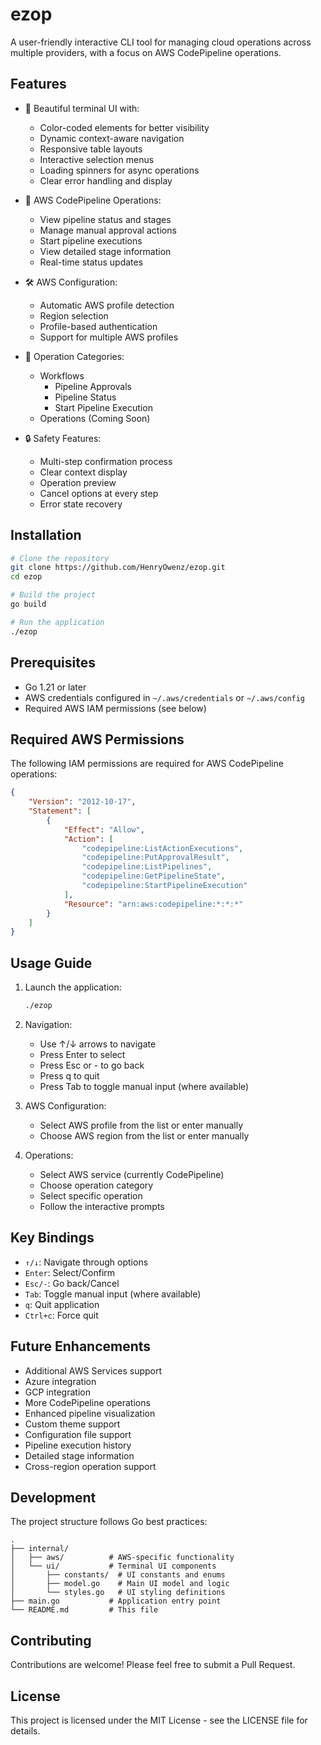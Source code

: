 # ezop

A user-friendly interactive CLI tool for managing cloud operations across multiple providers, with a focus on AWS CodePipeline operations.

## Features

- 🎨 Beautiful terminal UI with:
  - Color-coded elements for better visibility
  - Dynamic context-aware navigation
  - Responsive table layouts
  - Interactive selection menus
  - Loading spinners for async operations
  - Clear error handling and display

- 🔄 AWS CodePipeline Operations:
  - View pipeline status and stages
  - Manage manual approval actions
  - Start pipeline executions
  - View detailed stage information
  - Real-time status updates

- 🛠️ AWS Configuration:
  - Automatic AWS profile detection
  - Region selection
  - Profile-based authentication
  - Support for multiple AWS profiles

- 🎯 Operation Categories:
  - Workflows
    - Pipeline Approvals
    - Pipeline Status
    - Start Pipeline Execution
  - Operations (Coming Soon)

- 🔒 Safety Features:
  - Multi-step confirmation process
  - Clear context display
  - Operation preview
  - Cancel options at every step
  - Error state recovery

## Installation

```bash
# Clone the repository
git clone https://github.com/HenryOwenz/ezop.git
cd ezop

# Build the project
go build

# Run the application
./ezop
```

## Prerequisites

- Go 1.21 or later
- AWS credentials configured in `~/.aws/credentials` or `~/.aws/config`
- Required AWS IAM permissions (see below)

## Required AWS Permissions

The following IAM permissions are required for AWS CodePipeline operations:

```json
{
    "Version": "2012-10-17",
    "Statement": [
        {
            "Effect": "Allow",
            "Action": [
                "codepipeline:ListActionExecutions",
                "codepipeline:PutApprovalResult",
                "codepipeline:ListPipelines",
                "codepipeline:GetPipelineState",
                "codepipeline:StartPipelineExecution"
            ],
            "Resource": "arn:aws:codepipeline:*:*:*"
        }
    ]
}
```

## Usage Guide

1. Launch the application:
   ```bash
   ./ezop
   ```

2. Navigation:
   - Use ↑/↓ arrows to navigate
   - Press Enter to select
   - Press Esc or - to go back
   - Press q to quit
   - Press Tab to toggle manual input (where available)

3. AWS Configuration:
   - Select AWS profile from the list or enter manually
   - Choose AWS region from the list or enter manually

4. Operations:
   - Select AWS service (currently CodePipeline)
   - Choose operation category
   - Select specific operation
   - Follow the interactive prompts

## Key Bindings

- `↑/↓`: Navigate through options
- `Enter`: Select/Confirm
- `Esc/-`: Go back/Cancel
- `Tab`: Toggle manual input (where available)
- `q`: Quit application
- `Ctrl+c`: Force quit

## Future Enhancements

- Additional AWS Services support
- Azure integration
- GCP integration
- More CodePipeline operations
- Enhanced pipeline visualization
- Custom theme support
- Configuration file support
- Pipeline execution history
- Detailed stage information
- Cross-region operation support

## Development

The project structure follows Go best practices:

```
.
├── internal/
│   ├── aws/          # AWS-specific functionality
│   └── ui/           # Terminal UI components
│       ├── constants/  # UI constants and enums
│       ├── model.go    # Main UI model and logic
│       └── styles.go   # UI styling definitions
├── main.go           # Application entry point
└── README.md         # This file
```

## Contributing

Contributions are welcome! Please feel free to submit a Pull Request.

## License

This project is licensed under the MIT License - see the LICENSE file for details. 
